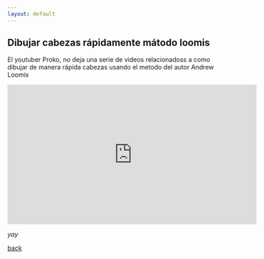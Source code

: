 ```yaml
---
layout: default
---
```


## Dibujar cabezas rápidamente mátodo loomis

El youtuber Proko, no deja una serie de videos relacionadoss a como dibujar de manera rápida cabezas usando el metodo del autor Andrew Loomis

<iframe width="560" height="315" src="https://www.youtube.com/embed/wAOldLWIDSM?si=i0jwtGhu9dDfIiJj" title="YouTube video player" frameborder="0" allow="accelerometer; autoplay; clipboard-write; encrypted-media; gyroscope; picture-in-picture; web-share" allowfullscreen></iframe>

_yay_

[back](./)

